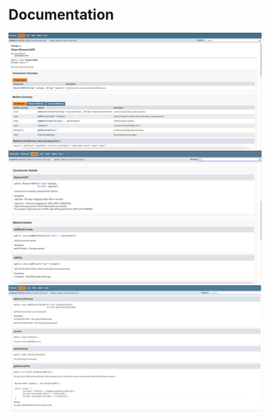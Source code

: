 # Documentation
![Class Overview](../assets/documentation-1.png)
![Constructor and addWantFormats and addFile methods](../assets/documentation-2.png)
![addConvertFormats, connect, startListening, and getReceivedFile methods](../assets/documentation-3.png)
